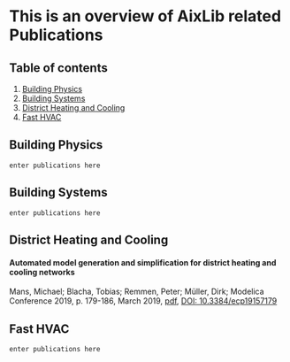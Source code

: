 # This is an overview of AixLib related Publications

## Table of contents
1. [Building Physics](#buildingphysics)
2. [Building Systems](#buildingsystems)
3. [District Heating and Cooling](#dhc)
4. [Fast HVAC](#fasthvac)

## Building Physics <a name="buildingphysics"></a>
```enter publications here```

## Building Systems <a name="buildingsystems"></a>
```enter publications here```


## District Heating and Cooling <a name="dhc"></a>

#### Automated model generation and simplification for district heating and cooling networks
Mans, Michael; Blacha, Tobias; Remmen, Peter; Müller, Dirk; Modelica Conference 2019, p. 179-186, March 2019, [pdf](http://www.ep.liu.se/ecp/157/ecp19157.pdf), [DOI: 10.3384/ecp19157179](http://dx.doi.org/10.3384/ecp19157179)



## Fast HVAC <a name="fasthvac"></a>
```enter publications here```
